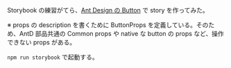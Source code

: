 Storybook の練習がてら、[Ant Design の Button](https://ant.design/components/button) で story を作ってみた。

※ props の description を書くために ButtonProps を定義している。そのため、AntD 部品共通の Common props や native な button の props など、操作できない props がある。

`npm run storybook` で起動する。
